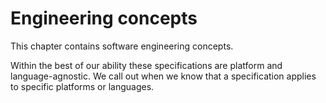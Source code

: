 # Engineering concepts

This chapter contains software engineering concepts.

Within the best of our ability these specifications are platform and language-agnostic. We call out when we know that a specification applies to specific platforms or languages.

<!--

LGTM:
- featherless
- larche

-->
